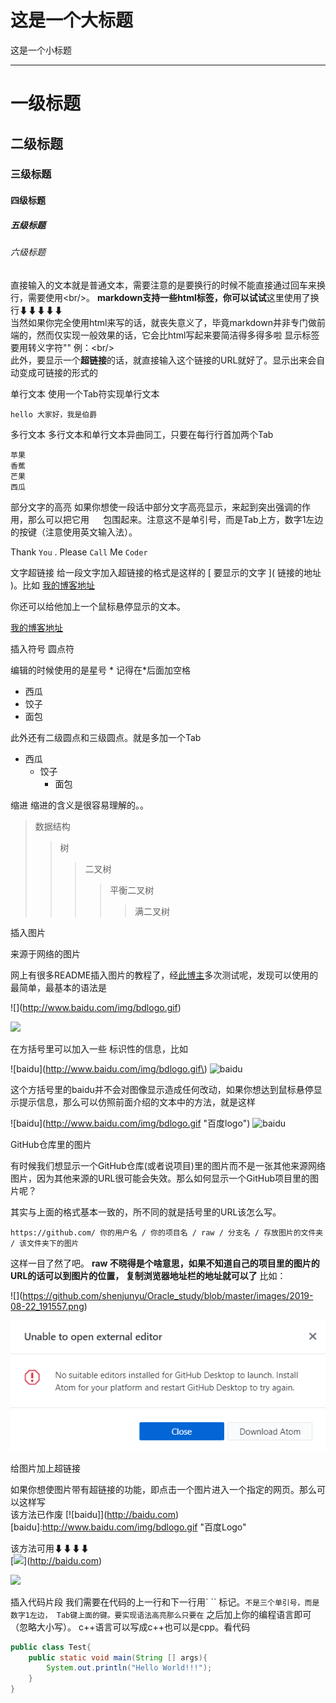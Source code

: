 这是一个大标题
==============
这是一个小标题
______________

# 一级标题
## 二级标题
### 三级标题
#### 四级标题
##### 五级标题
###### 六级标题

直接输入的文本就是普通文本，需要注意的是要换行的时候不能直接通过回车来换行，需要使用\<br/>。
<b>markdown支持一些html标签，你可以试试</b>这里使用了换行⬇⬇⬇⬇⬇<br/>当然如果你完全使用html来写的话，就丧失意义了，毕竟markdown并非专门做前端的，然而仅实现一般效果的话，它会比html写起来要简洁得多得多啦
显示标签要用转义字符"\" 例：\<br/><br/>
此外，要显示一个<b>超链接</b>的话，就直接输入这个链接的URL就好了。显示出来会自动变成可链接的形式的

单行文本  使用一个Tab符实现单行文本

	hello 大家好，我是伯爵
	
多行文本
多行文本和单行文本异曲同工，只要在每行行首加两个Tab<br/>

	苹果
	香蕉
	芒果
	西瓜
	
部分文字的高亮
如果你想使一段话中部分文字高亮显示，来起到突出强调的作用，那么可以把它用 `  ` 包围起来。注意这不是单引号，而是Tab上方，数字1左边的按键（注意使用英文输入法）。

Thank `You` . Please `Call` Me `Coder`

文字超链接
给一段文字加入超链接的格式是这样的 \[ 要显示的文字 \]\( 链接的地址 \)。比如
[我的博客地址](https://github.com/shenjuyu/Oracle_study.git)

你还可以给他加上一个鼠标悬停显示的文本。

[我的博客地址](https://github.com/shenjuyu/Oracle_study.git "悬停显示")

插入符号 圆点符

编辑的时候使用的是星号 * 记得在*后面加空格

* 西瓜
* 饺子
* 面包

此外还有二级圆点和三级圆点。就是多加一个Tab

* 西瓜
	* 饺子
		* 面包

缩进  缩进的含义是很容易理解的。。

>数据结构  
>>树  
>>>二叉树  
>>>>平衡二叉树  
>>>>>满二叉树


插入图片

来源于网络的图片

网上有很多README插入图片的教程了，经[此博主](https://blog.csdn.net/ljc_563812704/article/details/53464039)多次测试呢，发现可以使用的最简单，最基本的语法是

\!\[\]\(http://www.baidu.com/img/bdlogo.gif)

![](http://www.baidu.com/img/bdlogo.gif)

在方括号里可以加入一些 标识性的信息，比如

\!\[baidu\]\(http://www.baidu.com/img/bdlogo.gif\)
![baidu](http://www.baidu.com/img/bdlogo.gif)

这个方括号里的baidu并不会对图像显示造成任何改动，如果你想达到鼠标悬停显示提示信息，那么可以仿照前面介绍的文本中的方法，就是这样


\!\[baidu\]\(http://www.baidu.com/img/bdlogo.gif "百度logo"\)
![baidu](http://www.baidu.com/img/bdlogo.gif "百度logo")

GitHub仓库里的图片

有时候我们想显示一个GitHub仓库(或者说项目)里的图片而不是一张其他来源网络图片，因为其他来源的URL很可能会失效。那么如何显示一个GitHub项目里的图片呢？

其实与上面的格式基本一致的，所不同的就是括号里的URL该怎么写。

    https://github.com/ 你的用户名 / 你的项目名 / raw / 分支名 / 存放图片的文件夹 / 该文件夹下的图片

这样一目了然了吧。 <b>raw 不晓得是个啥意思，如果不知道自己的项目里的图片的URL的话可以到图片的位置，
复制浏览器地址栏的地址就可以了</b>  比如：   

\!\[]\(https://github.com/shenjunyu/Oracle_study/blob/master/images/2019-08-22_191557.png)

![](https://github.com/shenjuyu/Oracle_study/blob/master/images/2019-08-22_191557.png)

给图片加上超链接

如果你想使图片带有超链接的功能，即点击一个图片进入一个指定的网页。那么可以这样写
<br/>该方法已作废
\[\!\[baidu]]\(http://baidu.com)
\[baidu\]:http://www.baidu.com/img/bdlogo.gif "百度Logo"

该方法可用⬇⬇⬇⬇<br/>
\[![](http://www.baidu.com/img/bdlogo.gif)](http://baidu.com)

[![](http://www.baidu.com/img/bdlogo.gif)](http://baidu.com)


插入代码片段
我们需要在代码的上一行和下一行用` `` 标记。``` 不是三个单引号，而是数字1左边，
Tab键上面的键。要实现语法高亮那么只要在 ``` 之后加上你的编程语言即可（忽略大小写）。
c++语言可以写成c++也可以是cpp。看代码

```java
public class Test{
	public static void main(String [] args){
		System.out.println("Hello World!!!");
	}
}
```










